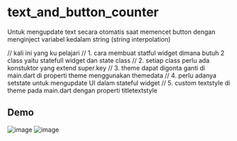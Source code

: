# text_and_button_counter

Untuk mengupdate text secara otomatis saat memencet button dengan menginject variabel kedalam string (string interpolation)

// kali ini yang ku pelajari
// 1. cara membuat statful widget dimana butuh 2 class yaitu statefull widget dan state class
// 2. setiap class perlu ada konstuktor yang extend super.key 
// 3. theme dapat digonta ganti di main.dart di properti theme menggunakan themedata
// 4. perlu adanya setstate untuk mengupdate UI dalam stateful widget 
// 5. custom textstyle di theme pada main.dart dengan properti titletextstyle


## Demo
![image](https://github.com/ddreambug/flutter_learning-Basic_From_Book/assets/86515936/0448bddb-14c5-4c8b-b519-3ea6aaa2a6d0) ![image](https://github.com/ddreambug/flutter_learning-Basic_From_Book/assets/86515936/b05b82b0-a7eb-43b1-adef-e92fed7c0576)
